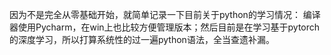 因为不是完全从零基础开始，就简单记录一下目前关于python的学习情况：
编译器使用Pycharm，在win上也比较方便管理版本；然后目前是在学习基于pytorch的深度学习，所以打算系统性的过一遍python语法，全当查遗补漏。